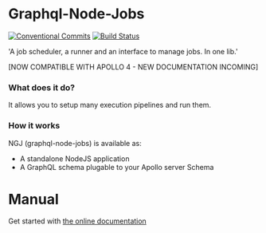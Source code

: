 # Graphql-Node-Jobs

[![Conventional Commits](https://img.shields.io/badge/Conventional%20Commits-1.0.0-yellow.svg)](https://conventionalcommits.org) [![Build Status](https://github.com/teamstarter/graphql-node-jobs/workflows/Node%20CI/badge.svg)](https://github.com/teamstarter/graphql-node-jobs/actions)

'A job scheduler, a runner and an interface to manage jobs. In one lib.'

[NOW COMPATIBLE WITH APOLLO 4 - NEW DOCUMENTATION INCOMING]

### What does it do?

It allows you to setup many execution pipelines and run them.

### How it works

NGJ \(graphql-node-jobs\) is available as:

- A standalone NodeJS application
- A GraphQL schema plugable to your Apollo server Schema

# Manual

Get started with [the online documentation](https://vincent-desmares.gitbook.io/graphql-node-jobs/)
